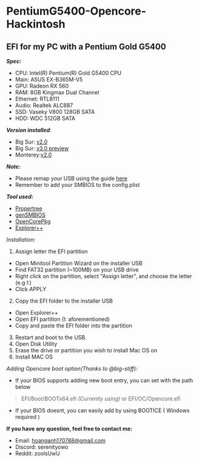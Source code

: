 # PentiumG5400-Opencore-Hackintosh
## EFI for my PC with a Pentium Gold G5400

**_Spec:_**
- CPU:      Intel(R) Pentium(R) Gold G5400 CPU
- Main:     ASUS EX-B365M-V5
- GPU:      Radeon RX 560
- RAM:      8GB Kingmax Dual Channel
- Ethernet: RTL8111
- Audio:    Realtek ALC887
- SSD:      Vaseky V800 128GB SATA
- HDD:      WDC 512GB SATA

**_Version installed_**:
* Big Sur: [v2.0](https://github.com/j0hnVu/PentiumG5400-Opencore-Hackintosh/releases/tag/Monterey)
* Big Sur: [v3.0 preview](https://github.com/j0hnVu/PentiumG5400-Opencore-Hackintosh/releases/tag/BigSurPreview)
* Monterey:[v2.0](https://github.com/j0hnVu/PentiumG5400-Opencore-Hackintosh/releases/tag/Monterey)

**_Note:_**
* Please remap your USB using the guide [here](https://github.com/USBToolBox/tool)
* Remember to add your SMBIOS to the config.plist

**_Tool used:_**
* [Propertree](https://github.com/corpnewt/ProperTree)
* [genSMBIOS](https://github.com/corpnewt/GenSMBIOS)
* [OpenCorePkg](https://github.com/acidanthera/OpenCorePkg/)
* [Explorer++](https://explorerplusplus.com/download)

_Installation:_ 
1.  Assign letter the EFI partition 
* Open Minitool Partition Wizard on the installer USB
* Find FAT32 partition (~100MB) on your USB drive
* Right click on the partition, select "Assign letter", and choose the letter (e.g I:)
* Click APPLY
2.  Copy the EFI folder to the installer USB
* Open Explorer++
* Open EFI partition (I: aforementioned)
* Copy and paste the EFI folder into the partition
3.  Restart and boot to the USB.
4.  Open Disk Utility 
5.  Erase the drive or partition you wish to install Mac OS on
6.  Install MAC OS

_Adding Opencore boot option(Thanks to @big-stiff):_
- If your BIOS supports adding new boot entry, you can set with the path below
> EFI/Boot/BOOTx64.efi *(Currently using)*
or
> EFI/OC/Opencore.efi
- If your BIOS doesnt, you can easily add by using BOOTICE ( Windows required )

**If you have any question, feel free to contact me:**

- Email:    hoanganh170788@gmail.com
- Discord:  serenityowo
- Reddit:   zoolsUwU
